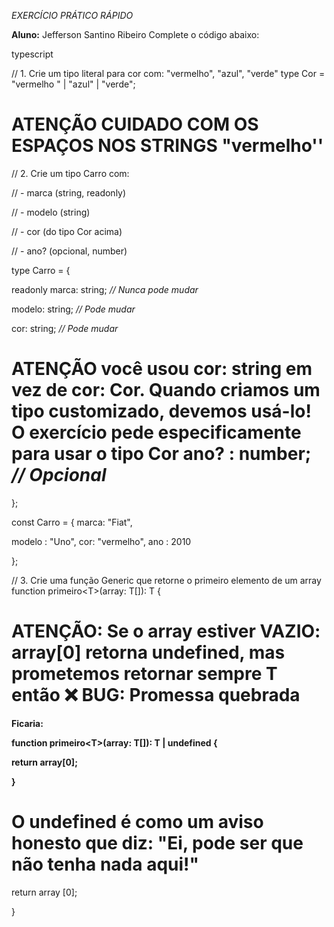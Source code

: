 _EXERCÍCIO PRÁTICO RÁPIDO_

**Aluno:** Jefferson Santino Ribeiro Complete o código abaixo:

typescript

// 1. Crie um tipo literal para cor com: "vermelho", "azul", "verde" type Cor = "vermelho " | "azul" | "verde";

# ATENÇÃO CUIDADO COM OS ESPAÇOS NOS STRINGS "vermelho''

// 2. Crie um tipo Carro com:

// - marca (string, readonly)

// - modelo (string)

// - cor (do tipo Cor acima)

// - ano? (opcional, number)

type Carro = {

readonly marca: string; _// Nunca pode mudar_

modelo: string; _// Pode mudar_

cor: string; _// Pode mudar_

# ATENÇÃO você usou cor: string em vez de cor: Cor. Quando criamos um tipo customizado, devemos usá-lo! O exercício pede especificamente para usar o tipo Cor ano? : number; _// Opcional_

};

const Carro = { marca: "Fiat",

modelo : "Uno", cor: "vermelho", ano : 2010

};

// 3. Crie uma função Generic que retorne o primeiro elemento de um array function primeiro&lt;T&gt;(array: T\[\]): T {

# ATENÇÃO: Se o array estiver VAZIO: array\[0\] retorna undefined, mas prometemos retornar sempre T então ❌ BUG: Promessa quebrada

**Ficaria:**

**function primeiro&lt;T&gt;(array: T\[\]): T | undefined {**

**return array\[0\];**

**}**

# O undefined é como um aviso honesto que diz: "Ei, pode ser que não tenha nada aqui!"

return array \[0\];

}
